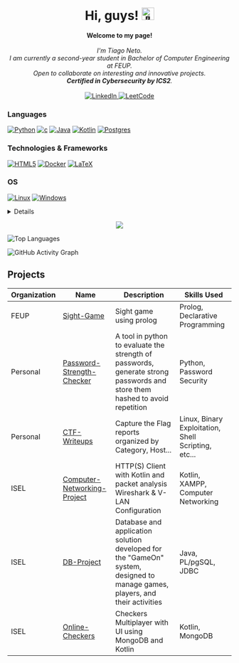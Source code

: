 <h1 align="center">Hi, guys! <img src="https://github.com/wervlad/wervlad/assets/24524555/766d336d-b87d-44ba-807c-c51de2bc6b4d" width="28px" alt="👋"></h1>
<p align="center">
    <b>Welcome to my page!</b><br><br>
    <i>
        I'm Tiago Neto.<br>
        I am currently a second-year student in Bachelor of Computer Engineering at FEUP.<br>
        Open to collaborate on interesting and innovative projects.<br>
        <b>Certified in Cybersecurity by ICS2</b>.<br>
    </i><br>
    <a href="https://www.linkedin.com/in/tiago-neto-a6a2b11a8/">
        <img src="https://img.shields.io/badge/LinkedIn-blue?style=flat-square&logo=linkedin" alt="LinkedIn">
    <a href="https://leetcode.com/mrneto1710">
        <img src="https://img.shields.io/badge/LeetCode-blue?style=flat-square&logo=LeetCode" alt="LeetCode">
    </a>
</p>

### Languages
[![Python](https://img.shields.io/badge/python-black?style=for-the-badge&logo=python)](https://github.com/MrNeto17)
[![c](https://img.shields.io/badge/C/C++-black?style=for-the-badge&logo=C)](https://github.com/MrNeto17)
[![Java](https://img.shields.io/badge/java-black?style=for-the-badge&logo=openjdk)](https://github.com/MrNeto17)
[![Kotlin](https://img.shields.io/badge/kotlin-black?style=for-the-badge&logo=kotlin)](https://github.com/MrNeto17)
[![Postgres](https://img.shields.io/badge/postgres-%23316192.svg?style=for-the-badge&logo=postgresql&logoColor=white)](https://github.com/MrNeto17)

### Technologies & Frameworks
[![HTML5](https://img.shields.io/badge/html5-black?style=for-the-badge&logo=html5)](https://hub.docker.com/u/wervlad)
[![Docker](https://img.shields.io/badge/docker-black?style=for-the-badge&logo=docker)](https://hub.docker.com/u/wervlad)
[![LaTeX](https://img.shields.io/badge/latex-%23008080.svg?style=for-the-badge&logo=latex&logoColor=black)](https://github.com/MrNeto17)

### OS
[![Linux](https://img.shields.io/badge/linux-black?style=for-the-badge&logo=Linux)](https://github.com/wervlad)
[![Windows](https://img.shields.io/badge/Windows-black?style=for-the-badge&logo=Windows)](https://github.com/wervlad)

<details>
<p align="center">
  <a href="https://github.com/MrNeto17">
    <img src="http://github-profile-summary-cards.vercel.app/api/cards/profile-details?username=MrNeto17&theme=transparent" />
  </a>
  <a href="https://github.com/MrNeto17">
    <img src="https://github-readme-streak-stats.herokuapp.com/?user=MrNeto17&hide_border=true&card_width=338&theme=transparent" />
  </a>
  <a href="https://github.com/MrNeto17">
    <img src="http://github-profile-summary-cards.vercel.app/api/cards/stats?username=MrNeto17&theme=transparent" />
  </a>
  <a href="https://github.com/MrNeto17">
    <img src="https://github-readme-stats.vercel.app/api/top-langs/?username=MrNeto17&langs_count=10&exclude_repo=&hide=jupyter%20notebook,vim%20script,cmake,makefile,batchfile,emacs%20lisp,css,html&layout=default&card_width=699&hide_border=true&theme=transparent" />
  </a>
</p>
</details>

<p align="center">
  <a href="https://github.com/MrNeto17">
    <img src="https://komarev.com/ghpvc/?username=MrNeto17&color=blue&style=flat)" />
  </a>
</p>

![Top Languages](https://github-readme-stats.vercel.app/api/top-langs/?username=MrNeto17&layout=compact&theme=react-dark)

![GitHub Activity Graph](https://github-readme-activity-graph.vercel.app/graph?username=MrNeto17&theme=react-dark)


## Projects

| Organization | Name | Description | Skills Used |
|--------------|------|-------------|-------------|
| FEUP    | [Sight-Game](https://github.com/MrNeto17/Sight_Game) | Sight game using prolog  | Prolog, Declarative Programming |
| Personal     | [Password-Strength-Checker](https://github.com/MrNeto17/Password-Strength-Checker) | A tool in python to evaluate the strength of passwords, generate strong passwords and store them hashed to avoid repetition | Python, Password Security |
| Personal   | [CTF-Writeups](https://github.com/MrNeto17/ctf_walkthroughs) | Capture the Flag reports organized by Category, Host... | Linux, Binary Exploitation, Shell Scripting, etc... |
| ISEL     | [Computer-Networking-Project](https://github.com/MrNeto17/Computer-Networking-Project) | HTTP(S) Client with Kotlin and packet analysis Wireshark & V-LAN Configuration | Kotlin, XAMPP, Computer Networking |
| ISEL     | [DB-Project](https://github.com/MrNeto17/DB-Project) | Database and application solution developed for the "GameOn" system, designed to manage games, players, and their activities| Java, PL/pgSQL, JDBC |
| ISEL     | [Online-Checkers](https://github.com/MrNeto17/Checkers-Multiplayer-Kotlin) | Checkers Multiplayer with UI using MongoDB and Kotlin  | Kotlin, MongoDB |


